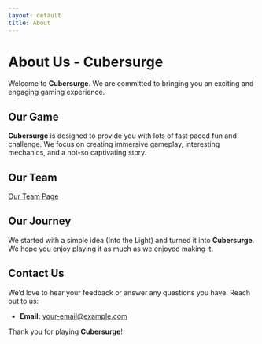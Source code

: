 ```yaml
---
layout: default
title: About
---
```


# About Us - Cubersurge

Welcome to **Cubersurge**. We are committed to bringing you an exciting and engaging gaming experience.

## Our Game

**Cubersurge** is designed to provide you with lots of fast paced fun and challenge. We focus on creating immersive gameplay, interesting mechanics, and a not-so captivating story. 

## Our Team

[Our Team Page](https://1d10t1c-stud10s.github.io/about)

## Our Journey

We started with a simple idea (Into the Light) and turned it into **Cubersurge**. We hope you enjoy playing it as much as we enjoyed making it.

## Contact Us

We’d love to hear your feedback or answer any questions you have. Reach out to us:

- **Email:** [your-email@example.com](mailto:1d10t1cstud10s.contact@gmail.com)

Thank you for playing **Cubersurge**!
